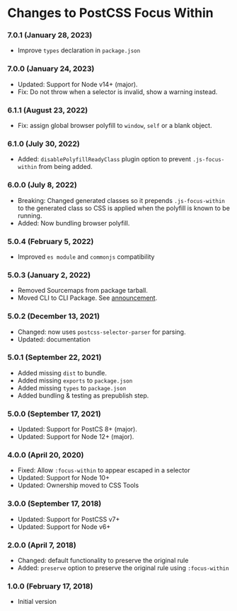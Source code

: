 # Changes to PostCSS Focus Within

### 7.0.1 (January 28, 2023)

- Improve `types` declaration in `package.json`

### 7.0.0 (January 24, 2023)

- Updated: Support for Node v14+ (major).
- Fix: Do not throw when a selector is invalid, show a warning instead.

### 6.1.1 (August 23, 2022)

- Fix: assign global browser polyfill to `window`, `self` or a blank object.

### 6.1.0 (July 30, 2022)

- Added: `disablePolyfillReadyClass` plugin option to prevent `.js-focus-within` from being added.

### 6.0.0 (July 8, 2022)

- Breaking: Changed generated classes so it prepends `.js-focus-within` to the
generated class so CSS is applied when the polyfill is known to be running.
- Added: Now bundling browser polyfill.

### 5.0.4 (February 5, 2022)

- Improved `es module` and `commonjs` compatibility

### 5.0.3 (January 2, 2022)

- Removed Sourcemaps from package tarball.
- Moved CLI to CLI Package. See [announcement](https://github.com/csstools/postcss-plugins/discussions/121).

### 5.0.2 (December 13, 2021)

- Changed: now uses `postcss-selector-parser` for parsing.
- Updated: documentation

### 5.0.1 (September 22, 2021)

- Added missing `dist` to bundle.
- Added missing `exports` to `package.json`
- Added missing `types` to `package.json`
- Added bundling & testing as prepublish step.

### 5.0.0 (September 17, 2021)

- Updated: Support for PostCS 8+ (major).
- Updated: Support for Node 12+ (major).

### 4.0.0 (April 20, 2020)

- Fixed: Allow `:focus-within` to appear escaped in a selector
- Updated: Support for Node 10+
- Updated: Ownership moved to CSS Tools

### 3.0.0 (September 17, 2018)

- Updated: Support for PostCSS v7+
- Updated: Support for Node v6+

### 2.0.0 (April 7, 2018)

- Changed: default functionality to preserve the original rule
- Added: `preserve` option to preserve the original rule using `:focus-within`

### 1.0.0 (February 17, 2018)

- Initial version

